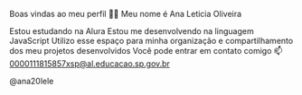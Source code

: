 Boas vindas ao meu perfil 💙💙
Meu nome é Ana Leticia Oliveira

Estou estudando na Alura
Estou me desenvolvendo na linguagem JavaScript
Utilizo esse espaço para minha organização e compartilhamento dos meu projetos desenvolvidos
Você pode entrar em contato comigo 📫
0000111815857xsp@al.educacao.sp.gov.br

@ana20lele

